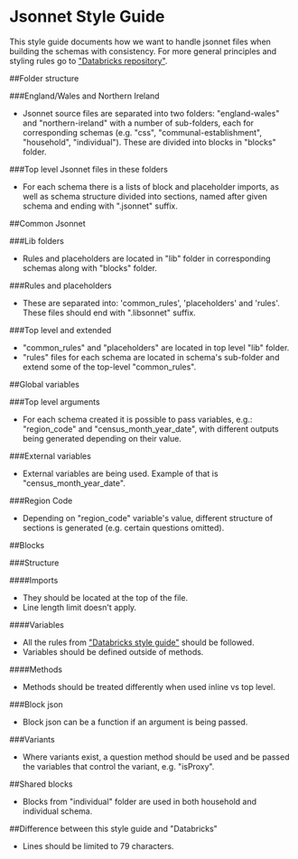 # Jsonnet Style Guide
This style guide documents how we want to handle jsonnet files when building the schemas with consistency. For more general principles and styling rules go to ["Databricks repository"](https://github.com/databricks/jsonnet-style-guide#databricks-jsonnet-guide).

##Folder structure

###England/Wales and Northern Ireland

- Jsonnet source files are separated into two folders: "england-wales" and "northern-ireland" with a number of sub-folders, each for corresponding schemas (e.g. "css", "communal-establishment", "household", "individual"). These are divided into blocks in "blocks" folder.

###Top level Jsonnet files in these folders

- For each schema there is a lists of block and placeholder imports, as well as schema structure divided into sections, named after given schema and ending with ".jsonnet" suffix.


##Common Jsonnet

###Lib folders

- Rules and placeholders are located in "lib" folder in corresponding schemas along with "blocks" folder.

###Rules and placeholders

- These are separated into: 'common_rules', 'placeholders' and 'rules'. These files should end with ".libsonnet" suffix.

###Top level and extended

- "common_rules" and "placeholders" are located in top level "lib" folder.
- "rules" files for each schema are located in schema's sub-folder and extend some of the top-level "common_rules".

##Global variables

###Top level arguments

- For each schema created it is possible to pass variables, e.g.: "region_code" and "census_month_year_date", with different outputs being generated depending on their value.

###External variables

- External variables are being used. Example of that is "census_month_year_date".

###Region Code

- Depending on "region_code" variable's value, different structure of sections is generated (e.g. certain questions omitted).

##Blocks

###Structure

####Imports

- They should be located at the top of the file.
- Line length limit doesn't apply.

####Variables

- All the rules from ["Databricks style guide"](https://github.com/databricks/jsonnet-style-guide#databricks-jsonnet-guide) should be followed.
- Variables should be defined outside of methods.

####Methods

- Methods should be treated differently when used inline vs top level.

###Block json

- Block json can be a function if an argument is being passed.

###Variants

- Where variants exist, a question method should be used and be passed the variables that control the variant, e.g. "isProxy".

##Shared blocks

- Blocks from "individual" folder are used in both household and individual schema.

##Difference between this style guide and "Databricks"

- Lines should be limited to 79 characters.